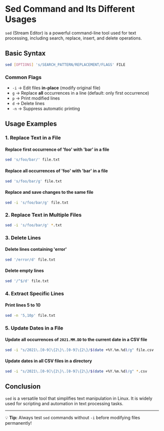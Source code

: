 # **Sed Command and Its Different Usages**

`sed` (Stream Editor) is a powerful command-line tool used for text processing, including search, replace, insert, and delete operations.

## **Basic Syntax**
```sh
sed [OPTIONS] 's/SEARCH_PATTERN/REPLACEMENT/FLAGS' FILE
```

### **Common Flags**
- `-i` → Edit files **in-place** (modify original file)
- `g` → Replace **all** occurrences in a line (default: only first occurrence)
- `p` → Print modified lines
- `d` → Delete lines
- `-n` → Suppress automatic printing

## **Usage Examples**

### **1. Replace Text in a File**
#### **Replace first occurrence of 'foo' with 'bar' in a file**
```sh
sed 's/foo/bar/' file.txt
```

#### **Replace all occurrences of 'foo' with 'bar' in a file**
```sh
sed 's/foo/bar/g' file.txt
```

#### **Replace and save changes to the same file**
```sh
sed -i 's/foo/bar/g' file.txt
```

### **2. Replace Text in Multiple Files**
```sh
sed -i 's/foo/bar/g' *.txt
```

### **3. Delete Lines**
#### **Delete lines containing 'error'**
```sh
sed '/error/d' file.txt
```

#### **Delete empty lines**
```sh
sed '/^$/d' file.txt
```

### **4. Extract Specific Lines**
#### **Print lines 5 to 10**
```sh
sed -n '5,10p' file.txt
```

### **5. Update Dates in a File**
#### **Update all occurrences of `2021.MM.DD` to the current date in a CSV file**
```sh
sed -i "s/2021\.[0-9]\{2\}\.[0-9]\{2\}/$(date +%Y.%m.%d)/g" file.csv
```

#### **Update dates in all CSV files in a directory**
```sh
sed -i "s/2021\.[0-9]\{2\}\.[0-9]\{2\}/$(date +%Y.%m.%d)/g" *.csv
```

## **Conclusion**
`sed` is a versatile tool that simplifies text manipulation in Linux. It is widely used for scripting and automation in text processing tasks.

---
💡 **Tip:** Always test `sed` commands without `-i` before modifying files permanently!

